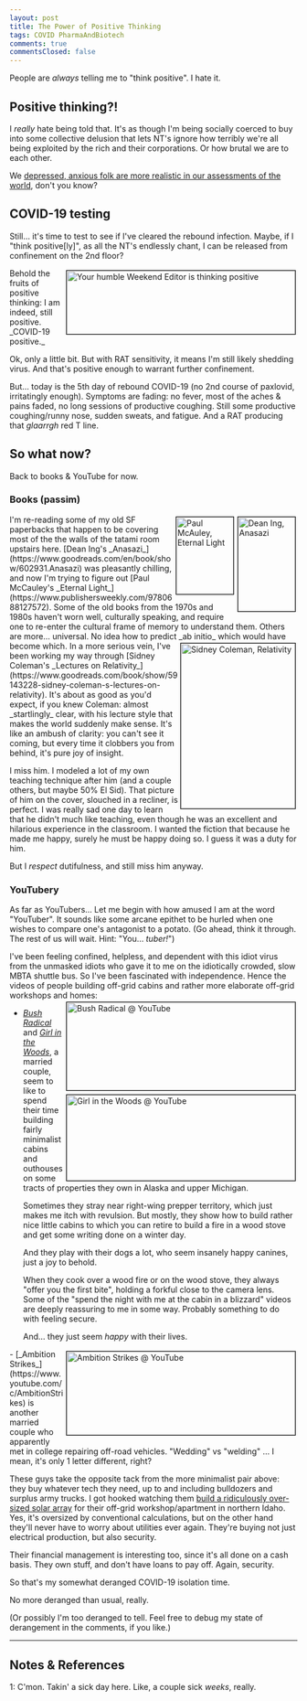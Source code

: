 ```yaml
---
layout: post
title: The Power of Positive Thinking
tags: COVID PharmaAndBiotech
comments: true
commentsClosed: false
---
```


People are _always_ telling me to "think positive".  I hate it.


## Positive thinking?!  

I _really_ hate being told that.  It's as though I'm being socially coerced to buy into
some collective delusion that lets NT's ignore how terribly we're all being exploited by the
rich and their corporations.  Or how brutal we are to each other.  

We [depressed, anxious folk are more realistic in our assessments of the world](https://en.wikipedia.org/wiki/Depressive_realism), don't you know?  


## COVID-19 testing  

Still&hellip; it's time to test to see if I've cleared the rebound infection.  Maybe, if I
"think positive[ly]", as all the NT's endlessly chant, I can be released from confinement
on the 2nd floor?  

<img src="{{ site.baseurl }}/images/2022-08-08-positive-thinking-test-1.jpg" width="400" height="111" alt="Your humble Weekend Editor is thinking positive" title="Your humble Weekend Editor is thinking positive" style="float: right; margin: 3px 3px 3px 3px; border: 1px solid #000000;">
Behold the fruits of positive thinking: I am indeed, still positive.  _COVID-19 positive._  

Ok, only a little bit.  But with RAT sensitivity, it means I'm still likely shedding
virus.  And that's positive enough to warrant further confinement.  

But&hellip; today is the 5th day of rebound COVID-19 (no 2nd course of paxlovid,
irritatingly enough).  Symptoms are fading: no fever, most of the aches &amp; pains faded,
no long sessions of productive coughing.  Still some productive coughing/runny nose,
sudden sweats, and fatigue.  And a RAT producing that _glaarrgh_ red T line.  


## So what now?  

Back to books &amp; YouTube for now.

### Books (passim)  

<img src="{{ site.baseurl }}/images/2022-08-08-positive-thinking-anasazi.jpg" width="100" height="165" alt="Dean Ing, Anasazi" title="Dean Ing, Anasazi" style="float: right; margin: 3px 3px 3px 3px; border: 1px solid #000000;">
<img src="{{ site.baseurl }}/images/2022-08-08-positive-thinking-eternal-light.jpg" width="100" height="135" alt="Paul McAuley, Eternal Light" title="Paul McAuley, Eternal Light" style="float: right; margin: 3px 3px 3px 3px; border: 1px solid #000000;">
I'm re-reading some of my old SF paperbacks that happen to be covering most of the the
walls of the tatami room upstairs here.
[Dean Ing's _Anasazi_](https://www.goodreads.com/en/book/show/602931.Anasazi)
was pleasantly chilling, and now I'm trying to figure out
[Paul McCauley's _Eternal Light_](https://www.publishersweekly.com/9780688127572).  Some
of the old books from the 1970s and 1980s haven't worn well, culturally speaking, and
require one to re-enter the cultural frame of memory to understand them.  Others are
more&hellip; universal.  No idea how to predict _ab initio_ which would have become
which.  

<img src="{{ site.baseurl }}/images/2022-08-08-positive-thinking-coleman-relativity.jpg" width="200" height="289" alt="Sidney Coleman, Relativity" title="Sidney Coleman, Relativity" style="float: right; margin: 3px 3px 3px 3px; border: 1px solid #000000;">
In a more serious vein, I've been working my way through
[Sidney Coleman's _Lectures on Relativity_](https://www.goodreads.com/book/show/59143228-sidney-coleman-s-lectures-on-relativity).
It's about as good as you'd expect, if you knew Coleman: almost _startlingly_ clear, with
his lecture style that makes the world suddenly make sense.  It's like an ambush of
clarity: you can't see it coming, but every time it clobbers you from behind, it's pure joy
of insight.  

I miss him.  I modeled a lot of my own teaching technique after him (and a couple others,
but maybe 50% El Sid).  That picture of him on the cover, slouched in a recliner, is
perfect.  I was really sad one day to learn that he didn't much like teaching, even though
he was an excellent and hilarious experience in the classroom.  I wanted the fiction that
because he made me happy, surely he must be happy doing so.  I guess it was a duty for
him.  

But I _respect_ dutifulness, and still miss him anyway.  

### YouTubery  

As far as YouTubers&hellip; Let me begin with how amused I am at the word "YouTuber".  It
sounds like some arcane epithet to be hurled when one wishes to compare one's antagonist
to a potato.  (Go ahead, think it through.  The rest of us will wait.  Hint: "You&hellip; _tuber!_")  

I've been feeling confined, helpless, and dependent with this idiot virus from the
unmasked idiots who gave it to me on the idiotically crowded, slow MBTA shuttle bus.  So
I've been fascinated with independence.  Hence the videos of people building off-grid
cabins and rather more elaborate off-grid workshops and homes:  
<img src="{{ site.baseurl }}/images/2022-08-08-positive-thinking-bush-radical.jpg" width="400" height="154" alt="Bush Radical @ YouTube" title="Bush Radical @ YouTube" style="float: right; margin: 3px 3px 3px 3px; border: 1px solid #000000;">
<img src="{{ site.baseurl }}/images/2022-08-08-positive-thinking-girl-in-the-woods.jpg" width="400" height="150" alt="Girl in the Woods @ YouTube" title="Girl in the Woods @ YouTube" style="float: right; margin: 3px 3px 3px 3px; border: 1px solid #000000;">
- [_Bush Radical_](https://www.youtube.com/c/Bushradical) and 
  [_Girl in the Woods_](https://www.youtube.com/c/alaskagirlinthewoods1), a married
  couple, seem to like to spend their time building fairly minimalist cabins and outhouses
  on some tracts of properties they own in Alaska and upper Michigan.  
  
  Sometimes they stray near right-wing prepper territory, which just makes me itch with
  revulsion.  But mostly, they show how to build rather nice little cabins to which you
  can retire to build a fire in a wood stove and get some writing done on a winter day.  

  And they play with their dogs a lot, who seem insanely happy canines, just a joy to behold.  
  
  When they cook over a wood fire or on the wood stove, they always "offer you the first
  bite", holding a forkful close to the camera lens.  Some of the "spend the night with me
  at the cabin in a blizzard" videos are deeply reassuring to me in some way.  Probably
  something to do with feeling secure.  
  
  And&hellip; they just seem _happy_ with their lives.  
  
<img src="{{ site.baseurl }}/images/2022-08-08-positive-thinking-ambition-strikes.jpg" width="400" height="146" alt="Ambition Strikes @ YouTube" title="Ambition Strikes @ YouTube" style="float: right; margin: 3px 3px 3px 3px; border: 1px solid #000000;">  
- [_Ambition Strikes_](https://www.youtube.com/c/AmbitionStrikes) is another married
  couple who apparently met in college repairing off-road vehicles.  "Wedding" vs
  "welding" &hellip; I mean, it's only 1 letter different, right?  
  
  These guys take the opposite tack from the more minimalist pair above: they buy whatever
  tech they need, up to and including bulldozers and surplus army trucks.  I got hooked
  watching them
  [build a ridiculously over-sized solar array](https://www.youtube.com/playlist?list=PLMCvRxq4QdcfslNW2kiSkqoUIZZyIsS7F)
  for their off-grid workshop/apartment in northern Idaho.  Yes, it's oversized by
  conventional calculations, but on the other hand they'll never have to worry
  about utilities ever again.  They're buying not just electrical production, but also
  security.  
  
  Their financial management is interesting too, since it's all done on a cash basis.
  They own stuff, and don't have loans to pay off.  Again, security.  

So that's my somewhat deranged COVID-19 isolation time.  

No more deranged than usual, really.  

(Or possibly I'm too deranged to tell.  Feel free to debug my state of derangement in the
comments, if you like.)  

---

## Notes &amp; References  

<!--
<sup id="fn1a">[[1]](#fn1)</sup>

<a id="fn1">1</a>: ***, ["***"](***), *** [↩](#fn1a)  

<a href="{{ site.baseurl }}/images/***">
  <img src="{{ site.baseurl }}/images/***" width="400" height="***" alt="***" title="***" style="float: right; margin: 3px 3px 3px 3px; border: 1px solid #000000;">
</a>

<iframe width="400" height="224" src="***" allow="accelerometer; encrypted-media; gyroscope; picture-in-picture" allowfullscreen style="float: right; margin: 3px 3px 3px 3px; border: 1px solid #000000;"></iframe>
-->

<a id="fn1">1</a>: C'mon.  Takin' a sick day here.  Like, a couple sick _weeks_, really.  
